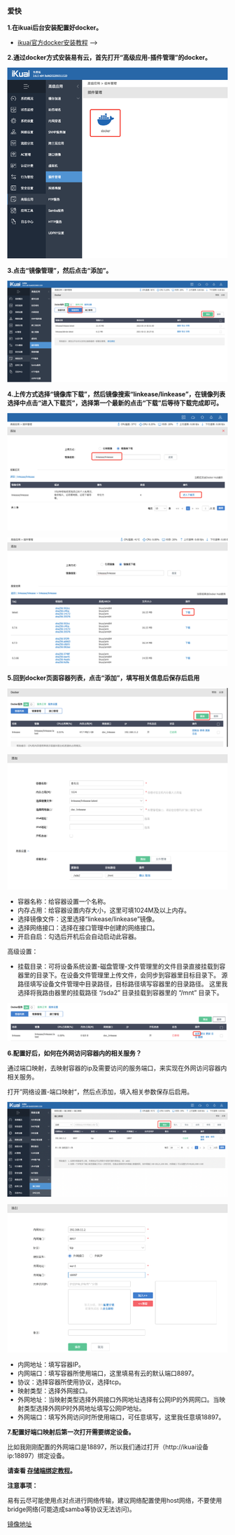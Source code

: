 ### 爱快

**1.在ikuai后台安装配置好docker。**

  * [ikuai官方docker安装教程](https://bbs.ikuai8.com/thread-121904-1-1.html) -->

**2.通过docker方式安装易有云，首先打开“高级应用-插件管理”的docker。**

![png](./ikuai/ikuai1.jpg)

**3.点击“镜像管理”，然后点击“添加”。**

![png](./ikuai/ikuai2.jpg)

**4.上传方式选择“镜像库下载”，然后镜像搜索“linkease/linkease”，在镜像列表选择中点击“进入下载页”，选择第一个最新的点击“下载”后等待下载完成即可。**

![png](./ikuai/ikuai3.jpg)

![png](./ikuai/ikuai4.jpg)

**5.回到docker页面容器列表，点击“添加”，填写相关信息后保存后启用**

![png](./ikuai/ikuai5.jpg)

![png](./ikuai/ikuai6.jpg)
* 容器名称：给容器设置一个名称。
* 内存占用：给容器设置内存大小，这里可填1024M及以上内存。
* 选择镜像文件：这里选择“linkease/linkease”镜像。
* 选择网络接口：选择在接口管理中创建的网络接口。
* 开启自启：勾选后开机后会自动启动此容器。

高级设置：

* 挂载目录：可将设备系统设置-磁盘管理-文件管理里的文件目录直接挂载到容器里的目录下。在设备文件管理里上传文件，会同步到容器里目标目录下。
源路径填写设备文件管理中目录路径，目标路径填写容器里的目录路径。
这里我选择将我路由器里的挂载路径 “/sda2” 目录挂载到容器里的 “/mnt” 目录下。

![png](./ikuai/ikuai7.jpg)


**6.配置好后，如何在外网访问容器内的相关服务？**

通过端口映射，去映射容器的ip及需要访问的服务端口，来实现在外网访问容器内相关服务。

打开”网络设置-端口映射“，然后点添加，填入相关参数保存后启用。

![png](./ikuai/ikuai8.jpg)

![png](./ikuai/ikuai9.jpg)

* 内网地址：填写容器IP。
* 内网端口：填写容器所使用端口，这里填易有云的默认端口8897。
* 协议：选择容器所使用协议，选择tcp。
* 映射类型：选择外网接口。
* 外网地址：当映射类型选择外网接口外网地址选择有公网IP的外网网口。当映射类型选择外网IP时外网地址填写公网IP地址。
* 外网端口：填写外网访问时所使用端口，可任意填写，这里我任意填18897。


**7.配置好端口映射后第一次打开需要绑定设备。**

比如我刚刚配置的外网端口是18897，所以我们通过打开（http://ikuai设备ip:18897）绑定设备。

**请查看 [存储端绑定教程](/zh/guide/linkease_app/bind.md)。**

**注意事项：**

易有云尽可能使用点对点进行网络传输，建议网络配置使用host网络，不要使用bridge网络(可能造成samba等协议无法访问)。

[镜像地址](https://hub.docker.com/r/linkease/linkease/)

